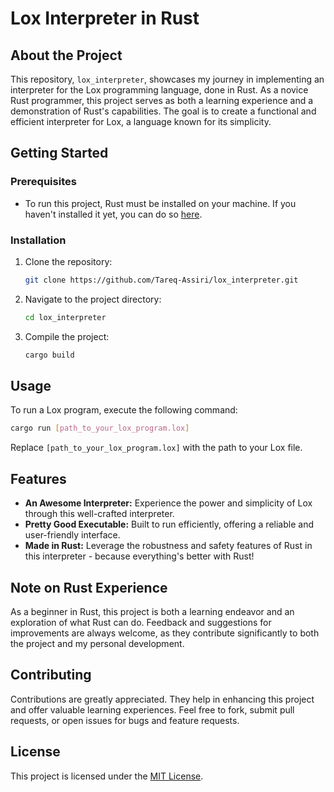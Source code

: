 
# Lox Interpreter in Rust

## About the Project
This repository, `lox_interpreter`, showcases my journey in implementing an interpreter for the Lox programming language, done in Rust. As a novice Rust programmer, this project serves as both a learning experience and a demonstration of Rust's capabilities. The goal is to create a functional and efficient interpreter for Lox, a language known for its simplicity.

## Getting Started

### Prerequisites
- To run this project, Rust must be installed on your machine. If you haven't installed it yet, you can do so [here](https://www.rust-lang.org/learn/get-started).

### Installation
1. Clone the repository:
   ```bash
   git clone https://github.com/Tareq-Assiri/lox_interpreter.git
   ```
2. Navigate to the project directory:
   ```bash
   cd lox_interpreter
   ```
3. Compile the project:
   ```bash
   cargo build
   ```

## Usage
To run a Lox program, execute the following command:
```bash
cargo run [path_to_your_lox_program.lox]
```
Replace `[path_to_your_lox_program.lox]` with the path to your Lox file.

## Features
- **An Awesome Interpreter:** Experience the power and simplicity of Lox through this well-crafted interpreter.
- **Pretty Good Executable:** Built to run efficiently, offering a reliable and user-friendly interface.
- **Made in Rust:** Leverage the robustness and safety features of Rust in this interpreter - because everything's better with Rust!

## Note on Rust Experience
As a beginner in Rust, this project is both a learning endeavor and an exploration of what Rust can do. Feedback and suggestions for improvements are always welcome, as they contribute significantly to both the project and my personal development.

## Contributing
Contributions are greatly appreciated. They help in enhancing this project and offer valuable learning experiences. Feel free to fork, submit pull requests, or open issues for bugs and feature requests.

## License
This project is licensed under the [MIT License](LICENSE).
